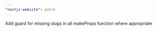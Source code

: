 ```yaml
---
"nextjs-website": patch
---
```


Add guard for missing slugs in all makeProps function where appropriate

